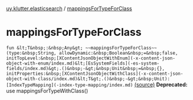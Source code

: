 [uy.klutter.elasticsearch](index.md) / [mappingsForTypeForClass](.)


# mappingsForTypeForClass

`fun &lt;T&nbsp;:&nbsp;Any&gt; ~~mappingsForTypeForClass~~(type:&nbsp;String, allowDynamic:&nbsp;Boolean&nbsp;=&nbsp;false, initTopLevel:&nbsp;[XContentJsonObjectWithEnum](-x-content-json-object-with-enum/index.md)&lt;[EsSystemFields](-es-system-fields/index.md)&gt;.()&nbsp;-&gt;&nbsp;Unit&nbsp;=&nbsp;{}, initProperties:&nbsp;[XContentJsonObjectWithClass](-x-content-json-object-with-class/index.md)&lt;T&gt;.()&nbsp;-&gt;&nbsp;Unit): [IndexTypeMapping](-index-type-mapping/index.md)` [(source)](https://github.com/kohesive/klutter/blob/master/elasticsearch-jdk7/src/main/kotlin/uy/klutter/elasticsearch/Mappings.kt#L36)
**Deprecated:** use mappingsForTypeWithClass()



